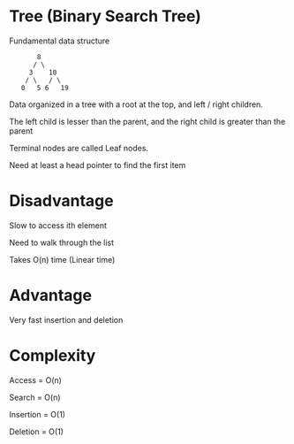 # Tree (Binary Search Tree)

Fundamental data structure 
```
       8
      / \
     3    10
    / \   / \ 
   0   5 6   19
```

Data organized in a tree with a root at the top, and left / right children.

The left child is lesser than the parent, and the right child is greater than the parent

Terminal nodes are called Leaf nodes.

Need at least a head pointer to find the first item


# Disadvantage

Slow to access ith element

Need to walk through the list

Takes O(n) time (Linear time)

# Advantage

Very fast insertion and deletion

# Complexity

Access = O(n)

Search = O(n)

Insertion = O(1)

Deletion = O(1)


